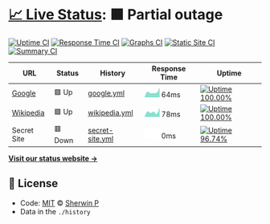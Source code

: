 # [📈 Live Status](https://sherwin7.github.io/uptime_test): <!--live status--> **🟧 Partial outage**

<!--start: description--

**Upptime** (https://upptime.js.org) is the open-source uptime monitor and status page, powered entirely by GitHub Actions and Issues. It's made with 💚 by your friends at [Koj](https://koj.co).

<!--end: description-->

[![Uptime CI](https://github.com/koj-co/upptime/workflows/Uptime%20CI/badge.svg)](https://github.com/koj-co/upptime/actions?query=workflow%3A%22Uptime+CI%22)
[![Response Time CI](https://github.com/koj-co/upptime/workflows/Response%20Time%20CI/badge.svg)](https://github.com/koj-co/upptime/actions?query=workflow%3A%22Response+Time+CI%22)
[![Graphs CI](https://github.com/koj-co/upptime/workflows/Graphs%20CI/badge.svg)](https://github.com/koj-co/upptime/actions?query=workflow%3A%22Graphs+CI%22)
[![Static Site CI](https://github.com/koj-co/upptime/workflows/Static%20Site%20CI/badge.svg)](https://github.com/koj-co/upptime/actions?query=workflow%3A%22Static+Site+CI%22)
[![Summary CI](https://github.com/koj-co/upptime/workflows/Summary%20CI/badge.svg)](https://github.com/koj-co/upptime/actions?query=workflow%3A%22Summary+CI%22)

<!--start: status pages-->
<!-- This summary is generated by Upptime (https://github.com/upptime/upptime) -->
<!-- Do not edit this manually, your changes will be overwritten -->

| URL                                   | Status  | History                                                                                           | Response Time                                                                  | Uptime                                                                                                                                                                                                                          |
| ------------------------------------- | ------- | ------------------------------------------------------------------------------------------------- | ------------------------------------------------------------------------------ | ------------------------------------------------------------------------------------------------------------------------------------------------------------------------------------------------------------------------------- |
| [Google](https://www.google.com)      | 🟩 Up   | [google.yml](https://github.com/sherwin7/uptime_test/commits/master/history/google.yml)           | <img alt="Response time graph" src="./graphs/google.png" height="20"> 64ms     | [![Uptime 100.00%](https://img.shields.io/endpoint?url=https%3A%2F%2Fraw.githubusercontent.com%2Fsherwin7%2Fuptime_test%2Fmaster%2Fapi%2Fgoogle%2Fuptime.json)](https://sherwin7.github.io/uptime_test/history/google)          |
| [Wikipedia](https://en.wikipedia.org) | 🟩 Up   | [wikipedia.yml](https://github.com/sherwin7/uptime_test/commits/master/history/wikipedia.yml)     | <img alt="Response time graph" src="./graphs/wikipedia.png" height="20"> 78ms  | [![Uptime 100.00%](https://img.shields.io/endpoint?url=https%3A%2F%2Fraw.githubusercontent.com%2Fsherwin7%2Fuptime_test%2Fmaster%2Fapi%2Fwikipedia%2Fuptime.json)](https://sherwin7.github.io/uptime_test/history/wikipedia)    |
| Secret Site                           | 🟥 Down | [secret-site.yml](https://github.com/sherwin7/uptime_test/commits/master/history/secret-site.yml) | <img alt="Response time graph" src="./graphs/secret-site.png" height="20"> 0ms | [![Uptime 96.74%](https://img.shields.io/endpoint?url=https%3A%2F%2Fraw.githubusercontent.com%2Fsherwin7%2Fuptime_test%2Fmaster%2Fapi%2Fsecret-site%2Fuptime.json)](https://sherwin7.github.io/uptime_test/history/secret-site) |

<!--end: status pages-->

[**Visit our status website →**](https://sherwin7.github.io/uptime_test)

## 📄 License

- Code: [MIT](./LICENSE) © [Sherwin P](sherwinp.me)
- Data in the `./history`
